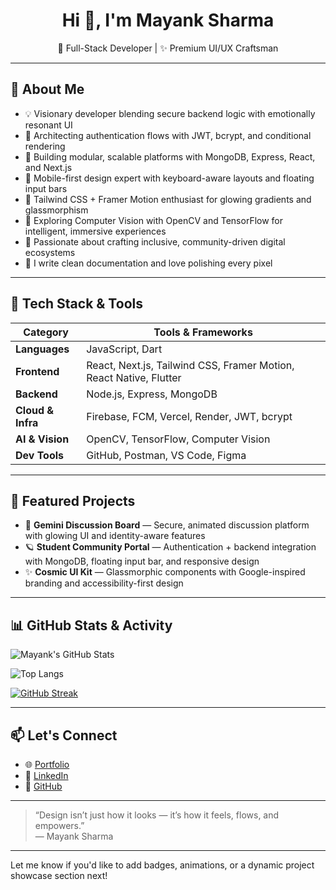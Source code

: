 <h1 align="center">Hi 👋, I'm Mayank Sharma</h1>

<p align="center">
 🔐 Full-Stack Developer | ✨ Premium UI/UX Craftsman
</p>

---

## 🧠 About Me

- 💡 Visionary developer blending secure backend logic with emotionally resonant UI
- 🔐 Architecting authentication flows with JWT, bcrypt, and conditional rendering
- 🧩 Building modular, scalable platforms with MongoDB, Express, React, and Next.js
- 📱 Mobile-first design expert with keyboard-aware layouts and floating input bars
- 🎨 Tailwind CSS + Framer Motion enthusiast for glowing gradients and glassmorphism
- 🧠 Exploring Computer Vision with OpenCV and TensorFlow for intelligent, immersive experiences
- 🌌 Passionate about crafting inclusive, community-driven digital ecosystems
- 📘 I write clean documentation and love polishing every pixel

---

## 🔧 Tech Stack & Tools

| Category           | Tools & Frameworks                                                                 |
|--------------------|-------------------------------------------------------------------------------------|
| **Languages**      | JavaScript, Dart                                                                   |
| **Frontend**       | React, Next.js, Tailwind CSS, Framer Motion, React Native, Flutter                 |
| **Backend**        | Node.js, Express, MongoDB                                                          |
| **Cloud & Infra**  | Firebase, FCM, Vercel, Render, JWT, bcrypt                                         |
| **AI & Vision**    | OpenCV, TensorFlow, Computer Vision                                                |
| **Dev Tools**      | GitHub, Postman, VS Code, Figma                                                    |

---

## 🌟 Featured Projects

- 🔭 **Gemini Discussion Board** — Secure, animated discussion platform with glowing UI and identity-aware features
- 🪐 **Student Community Portal** — Authentication + backend integration with MongoDB, floating input bar, and responsive design
- ✨ **Cosmic UI Kit** — Glassmorphic components with Google-inspired branding and accessibility-first design

---

## 📊 GitHub Stats & Activity

![Mayank's GitHub Stats](https://github-readme-stats.vercel.app/api?username=Mayank8159&show_icons=true&theme=radical&count_private=true&include_all_commits=true)

![Top Langs](https://github-readme-stats.vercel.app/api/top-langs/?username=Mayank8159&layout=compact&theme=radical)

[![GitHub Streak](https://github-readme-streak-stats.herokuapp.com/?user=Mayank8159&theme=radical)](https://git.io/streak-stats)

---

## 📫 Let's Connect

- 🌐 [Portfolio](https://portfolio-u2d6.vercel.app/)
- 📮 [LinkedIn](https://www.linkedin.com/in/mayank-kumar-sharma-900318318/)
- 🧠 [GitHub](https://github.com/Mayank8159)

---

> “Design isn’t just how it looks — it’s how it feels, flows, and empowers.”  
> — Mayank Sharma

---

Let me know if you'd like to add badges, animations, or a dynamic project showcase section next!

